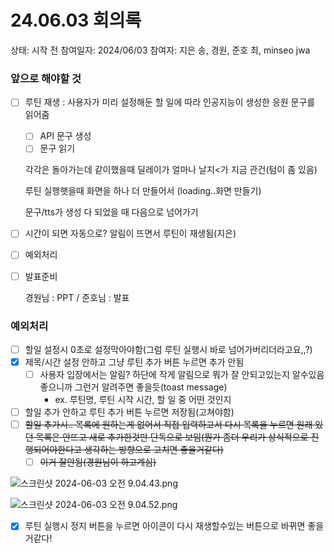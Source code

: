 # 24.06.03 회의록

상태: 시작 전
참여일자: 2024/06/03
참여자: 지은 송, 경원, 준호 최, minseo jwa

### 앞으로 해야할 것

- [ ]  루틴 재생 : 사용자가 미리 설정해둔 할 일에 따라 인공지능이 생성한 응원 문구를 읽어줌
    - [ ]  API 문구 생성
    - [ ]  문구 읽기
    
    각각은 돌아가는데 같이했을때 딜레이가 얼마나 날지<가 지금 관건(텀이 좀 있음)
    
    루틴 실행햇을때 화면을 하나 더 만들어서 (loading..화면 만들기)
    
    문구/tts가 생성 다 되었을 때 다음으로 넘어가기
    
- [ ]  시간이 되면 자동으로? 알림이 뜨면서 루틴이 재생됨(지은)
- [ ]  예외처리
- [ ]  발표준비
    
    경원님 : PPT / 준호님 : 발표
    

### 예외처리

- [ ]  할일 설정시 0초로 설정막아야함(그럼 루틴 실행시 바로 넘어가버리더라고요,,?)
- [x]  제목/시간 설정 안하고 그냥 루틴 추가 버튼 누르면 추가 안됨
    - [ ]  사용자 입장에서는 알림? 하단에 작게 알림으로 뭐가 잘 안되고있는지 알수있음 좋으니까 그런거 알려주면 좋을듯(toast message)
        - ex. 루틴명, 루틴 시작 시간, 할 일 중 어떤 것인지
- [ ]  할일 추가 안하고 루틴 추가 버튼 누르면 저장됨(고쳐야함)
- [ ]  ~~할일 추가시.. 목록에 원하는게 없어서 직접 입력하고서 다시 목록을 누르면 원래 있던 목록은 안뜨고 새로 추가한것만 단독으로 보임(뭔가 좀더 우리가 상식적으로 진행되어야한다고 생각하는 방향으로 고치면 좋을거같다)~~
    - [ ]  ~~이거 잘안됨(경원님이 하고계심)~~

![스크린샷 2024-06-03 오전 9.04.43.png](24%2006%2003%20%E1%84%92%E1%85%AC%E1%84%8B%E1%85%B4%E1%84%85%E1%85%A9%E1%86%A8%203ae1f98c569245838a7fe77ddbe67df3/%25E1%2584%2589%25E1%2585%25B3%25E1%2584%258F%25E1%2585%25B3%25E1%2584%2585%25E1%2585%25B5%25E1%2586%25AB%25E1%2584%2589%25E1%2585%25A3%25E1%2586%25BA_2024-06-03_%25E1%2584%258B%25E1%2585%25A9%25E1%2584%258C%25E1%2585%25A5%25E1%2586%25AB_9.04.43.png)

![스크린샷 2024-06-03 오전 9.04.52.png](24%2006%2003%20%E1%84%92%E1%85%AC%E1%84%8B%E1%85%B4%E1%84%85%E1%85%A9%E1%86%A8%203ae1f98c569245838a7fe77ddbe67df3/%25E1%2584%2589%25E1%2585%25B3%25E1%2584%258F%25E1%2585%25B3%25E1%2584%2585%25E1%2585%25B5%25E1%2586%25AB%25E1%2584%2589%25E1%2585%25A3%25E1%2586%25BA_2024-06-03_%25E1%2584%258B%25E1%2585%25A9%25E1%2584%258C%25E1%2585%25A5%25E1%2586%25AB_9.04.52.png)

- [x]  루틴 실행시 정지 버튼을 누르면 아이콘이 다시 재생할수있는 버튼으로 바뀌면 좋을거같다!